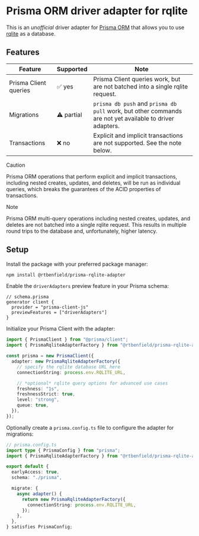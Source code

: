 # Prisma ORM driver adapter for rqlite

This is an _unofficial_ driver adapter for [Prisma ORM](https://www.prisma.io/orm) that allows you to use [rqlite](https://rqlite.io/) as a database.

## Features

| Feature               | Supported  | Note                                                                                                     |
| --------------------- | ---------- | -------------------------------------------------------------------------------------------------------- |
| Prisma Client queries | ✅ yes     | Prisma Client queries work, but are not batched into a single rqlite request.                            |
| Migrations            | ⚠️ partial | `prisma db push` and `prisma db pull` work, but other commands are not yet available to driver adapters. |
| Transactions          | ❌ no      | Explicit and implicit transactions are not supported. See the note below.                                |

> [!CAUTION]
> Prisma ORM operations that perform explicit and implicit transactions, including nested creates, updates, and deletes, will be run as individual queries, which breaks the guarantees of the ACID properties of transactions.

> [!NOTE]  
> Prisma ORM multi-query operations including nested creates, updates, and deletes are not batched into a single rqlite request. This results in multiple round trips to the database and, unfortunately, higher latency.

## Setup

Install the package with your preferred package manager:

```sh
npm install @rtbenfield/prisma-rqlite-adapter
```

Enable the `driverAdapters` preview feature in your Prisma schema:

```prisma
// schema.prisma
generator client {
  provider = "prisma-client-js"
  previewFeatures = ["driverAdapters"]
}
```

Initialize your Prisma Client with the adapter:

```ts
import { PrismaClient } from "@prisma/client";
import { PrismaRqliteAdapterFactory } from "@rtbenfield/prisma-rqlite-adapter";

const prisma = new PrismaClient({
  adapter: new PrismaRqliteAdapterFactory({
    // specify the rqlite database URL here
    connectionString: process.env.RQLITE_URL,

    // *optional* rqlite query options for advanced use cases
    freshness: "1s",
    freshnessStrict: true,
    level: "strong",
    queue: true,
  }),
});
```

Optionally create a `prisma.config.ts` file to configure the adapter for migrations:

```ts
// prisma.config.ts
import type { PrismaConfig } from "prisma";
import { PrismaRqliteAdapterFactory } from "@rtbenfield/prisma-rqlite-adapter";

export default {
  earlyAccess: true,
  schema: "./prisma",

  migrate: {
    async adapter() {
      return new PrismaRqliteAdapterFactory({
        connectionString: process.env.RQLITE_URL,
      });
    },
  },
} satisfies PrismaConfig;
```

